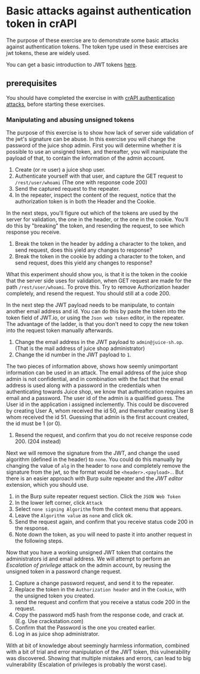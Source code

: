 # Basic attacks against authentication token in crAPI
The purpose of these exercise are to demonstrate some basic attacks against authentication tokens.
The token type used in these exercises are jwt tokens, these are widely used.

You can get a basic introduction to JWT tokens [here](https://auth0.com/docs/secure/tokens/json-web-tokens).

## prerequisites
You should have completed the exercise in with [crAPI authentication attacks](../crAPI/6_Basic_Token_Attacks.md),
before starting these exercises.

### Manipulating and abusing unsigned tokens
The purpose of this exercise is to show how lack of server side validation of the jwt's
signature can be abuse. In this exercise you will change the password of the juice shop admin.
First you will determine whether it is possible to use an unsigned token, and thereafter,
you will manipulate the payload of that, to contain the information of the admin account.


1. Create (or re user) a juice shop user.
2. Authenticate yourself with that user, and capture the GET request to `/rest/user/whoami` (The one with response code 200)
3. Send the captured request to the repeater.
4. In the repeater, inspect the content of the request, notice that the authorization token is in both the Header and the Cookie.
  
In the next steps, you'll figure out which of the tokens are used by the server for validation, the one in the header,
or the one in the cookie. You'll do this by "breaking" the token, and resending the request, to see which response you receive.

1. Break the token in the header by adding a character to the token, and send request, does this yield any changes to response?
2. Break the token in the cookie by adding a character to the token, and send request, does this yield any changes to response?
  
What this experiment should show you, is that it is the token in the cookie that the server side uses for validation, when 
GET request are made for the path `/rest/user/whoami`. To prove this. Try to remove Authorization header completely, and resend
the request. You should still at a code 200.
  
In the next step the JWT payload needs to be manipulate, to contain another email  address and id.
You can do this by paste the token into the token field of JWT.io, or using the `Json web token` editor,
in the repeater. The advantage of the ladder, is that you don't need to copy the new token into the request
token manually afterwards.

1. Change the email address in the JWT payload to `admin@juice-sh.op`. (That is the mail address of juice shop administrator)
2. Change the id number in the JWT payload to `1`.
  
The two pieces of information above, shows how seemly unimportant information can be used in an attack. The email address of the juice shop
admin is not confidential, and in combination with the fact that the email address is used along with a password in the credentials when
authenticating towards Juice shop, we know that authentication requires an email and a password.
The user id of the admin is a qualified guess. The User id in the application i assigned inclemently. This could be discovered by creating User A, whom
received the id 50, and thereafter creating User B whom received the id 51. Guessing that admin is the first account created, the id must be 1 (or 0).

1. Resend the request, and confirm that you do not receive response code 200. (204 instead)

Next we will remove the signature from the JWT, and change the used algorithm (defined in the header) to `none`. 
You could do this manually by changing the value of `alg` in the header to `none` and completely remove the signature
from the jwt, so the format would be `<header>.<payload>.`. But there is an easier approach with Burp suite repeater
and the _JWT editor_ extension, which you should use.

1. in the Burp suite repeater request section. Click the `JSON Web Token` 
2. In the lower left corner, click `Attack`
3. Select `none signing Algorithm` from the context menu that appears.
4. Leave the `Algorithm value` as `none` and click ok.
5. Send the request again, and confirm that you receive status code 200 in the response.
6. Note down the token, as you will need to paste it into another request in the following steps.

Now that you have a working unsigned JWT token that contains the administrators id and email address. We will attempt to
perform an _Escalation of privilege_ attack on the admin account, by reusing the unsigned token in a password change request.

1. Capture a change password request, and send it to the repeater.
2. Replace the token in the `Authorization header` and in the `Cookie`, with the unsigned token you created.
3. send the request and confirm that you receive a status code 200 in the request.
4. Copy the password md5 hash from the response code, and crack at. (E.g. Use crackstation.com)
5. Confirm that the Password is the one you created earlier.
6. Log in as juice shop administrator.

With at bit of knowledge about seemingly harmless information, combined with a bit of trial and error manipulation of the JWT token,
this vulnerability was discovered. Showing that multiple mistakes and errors, can lead to big vulnerability (Escalation of privileges is probably the worst case).




